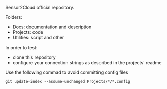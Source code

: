 Sensor2Cloud official repository.

Folders:

* Docs: documentation and description
* Projects: code
* Utilities: script and other


In order to test:

* clone this repository
* configure your connection strings as described in the projects' readme


Use the following commad to avoid committing config files

```
git update-index --assume-unchanged Projects/*/*.config
```